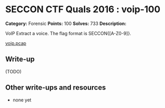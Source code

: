 # SECCON CTF Quals 2016 : voip-100

**Category:** Forensic
**Points:** 100
**Solves:** 733
**Description:**

VoIP
Extract a voice.
The flag format is SECCON{[A-Z0-9]}.

[voip.pcap](voip.pcap)

## Write-up

(TODO)

## Other write-ups and resources

* none yet
